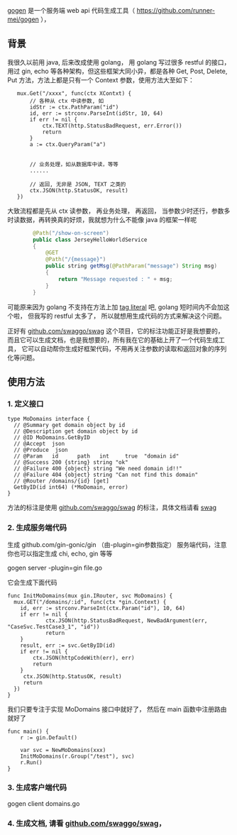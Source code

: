 

[gogen](https://github.com/runner-mei/gogen) 是一个服务端 web api 代码生成工具（ https://github.com/runner-mei/gogen ）， 


## 背景

我很久以前用 java, 后来改成使用 golang， 用 golang 写过很多 restful 的接口，用过 gin, echo 等各种架构，但这些框架大同小异，都是各种 Get, Post, Delete, Put 方法，方法上都是只有一个 Context 参数，使用方法大至如下：


 ````golang
    mux.Get("/xxxx", func(ctx XContxt) {
    	// 各种从 ctx 中读参数, 如
    	idStr := ctx.PathParam("id")
    	id, err := strconv.ParseInt(idStr, 10, 64)
    	if err != nil {
    		ctx.TEXT(http.StatusBadRequest, err.Error())
    		return
    	}
    	a := ctx.QueryParam("a")


    	// 业务处理，如从数据库中读，等等
        ......

    	// 返回, 无非是 JSON, TEXT 之类的
    	ctx.JSON(http.StatusOK, result)
    })
 ````


大致流程都是先从 ctx 读参数， 再业务处理， 再返回， 当参数少时还行，参数多时读数据，再转换真的好烦，我就想为什么不能像 java 的框架一样呢


````java
	    @Path("/show-on-screen")
		public class JerseyHelloWorldService
		{
		    @GET
		    @Path("/{message}")
		    public string getMsg(@PathParam("message") String msg)
		    {
		        return "Message requested : " + msg;
		    }
		}
````

可能原来因为 golang 不支持在方法上加 [tag literal](https://github.com/golang/go/issues/18702) 吧, golang 短时间内不会加这个啦， 但我写的 restful 太多了， 所以就想用生成代码的方式来解决这个问题。


正好有 [github.com/swaggo/swag](https://github.com/swaggo/swag) 这个项目，它的标注功能正好是我想要的， 而且它可以生成文档，也是我想要的，所有我在它的基础上开了一个代码生成工具， 它可以自动帮你生成好框架代码，不用再关注参数的读取和返回对象的序列化等问题。


## 使用方法

### 1. 定义接口
````golang
type MoDomains interface {
  // @Summary get domain object by id
  // @Description get domain object by id
  // @ID MoDomains.GetByID
  // @Accept  json
  // @Produce  json
  // @Param   id      path   int     true  "domain id"
  // @Success 200 {string} string "ok"
  // @Failure 400 {object} string "We need domain id!!"
  // @Failure 404 {object} string "Can not find this domain"
  // @Router /domains/{id} [get]
  GetByID(id int64) (*MoDomain, error)
}
````

方法的标注是使用 [github.com/swaggo/swag](https://github.com/swaggo/swag) 的标注，具体文档请看 [swag](https://github.com/swaggo/swag)

### 2. 生成服务端代码

生成 github.com/gin-gonic/gin （由-plugin=gin参数指定） 服务端代码，注意你也可以指定生成 chi, echo, gin 等等

gogen server -plugin=gin file.go

它会生成下面代码

````golang
func InitMoDomains(mux gin.IRouter, svc MoDomains) {
  mux.GET("/domains/:id", func(ctx *gin.Context) {
    id, err := strconv.ParseInt(ctx.Param("id"), 10, 64)
    if err != nil {
			ctx.JSON(http.StatusBadRequest, NewBadArgument(err, "CaseSvc.TestCase3_1", "id"))
			return
    }
    result, err := svc.GetByID(id)
    if err != nil {
		ctx.JSON(httpCodeWith(err), err)
		return
    }
	 ctx.JSON(http.StatusOK, result)
	 return
  })
}
````

我们只要专注于实现 MoDomains 接口中就好了， 然后在 main 函数中注册路由就好了


````golang
func main() {
	r := gin.Default()

	var svc = NewMoDomains(xxx)
	InitMoDomains(r.Group("/test"), svc)
	r.Run()
}
````

### 3. 生成客户端代码

gogen client domains.go

### 4. 生成文档, 请看 [github.com/swaggo/swag](https://github.com/swaggo/swag)，
